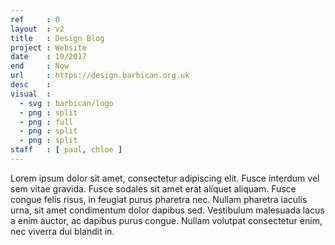 ```yaml
---
ref     : 0
layout  : v2
title   : Design Blog
project : Website
date    : 10/2017
end     : Now
url     : https://design.barbican.org.uk
desc    :
visual  :
  - svg : barbican/logo
  - png : split
  - png : full
  - png : split
  - png : split
staff   : [ paul, chloe ]
---
```


Lorem ipsum dolor sit amet, consectetur adipiscing elit. Fusce interdum vel sem vitae gravida. Fusce sodales sit amet erat aliquet aliquam. Fusce congue felis risus, in feugiat purus pharetra nec. Nullam pharetra iaculis urna, sit amet condimentum dolor dapibus sed. Vestibulum malesuada lacus a enim auctor, ac dapibus purus congue. Nullam volutpat consectetur enim, nec viverra dui blandit in.
